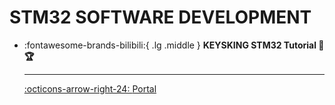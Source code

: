 # STM32 SOFTWARE DEVELOPMENT

<div class="grid cards" markdown>

-   :fontawesome-brands-bilibili:{ .lg .middle } __KEYSKING STM32 Tutorial 🎯🏆__

    ---

    [:octicons-arrow-right-24: <a href="https://space.bilibili.com/6100925?spm_id_from=333.337.0.0" target="_blank"> Portal </a>](#)


</div>